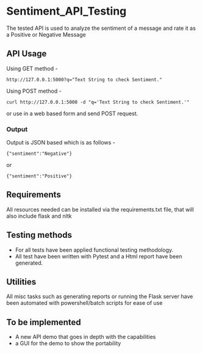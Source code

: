 # Sentiment_API_Testing

The tested API is used to analyze the sentiment of a message and rate it as a Positive or Negative Message

## API Usage

Using GET method -

    http://127.0.0.1:5000?q="Text String to check Sentiment."
Using POST method -

    curl http://127.0.0.1:5000 -d "q='Text String to check Sentiment.'"
or use in a web based form and send POST request.

### Output

Output is JSON based which is as follows -

    {"sentiment":"Negative"}
or

    {"sentiment":"Positive"}

## Requirements

All resources needed can be installed via the requirements.txt file, that will also include flask and nltk

## Testing methods

- For all tests have been applied functional testing methodology.
- All test have been written with Pytest and a Html report have been generated.

## Utilities

All misc tasks such as generating reports or running the Flask server have been automated with powershell/batch scripts for ease of use

## To be implemented

- A new API demo that goes in depth with the capabilities
- a GUI for the demo to show the portability
